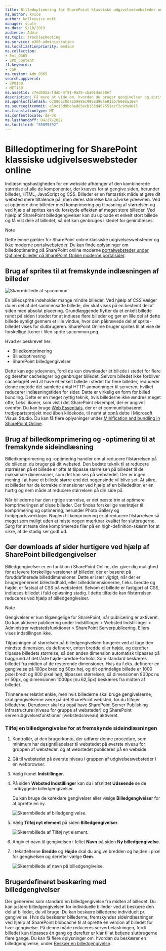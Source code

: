 ```yaml
---
title: Billedoptimering for SharePoint klassiske udgivelseswebsteder online
ms.author: kvice
author: kelleyvice-msft
manager: scotv
ms.date: 9/18/2019
audience: Admin
ms.topic: troubleshooting
ms.service: o365-administration
ms.localizationpriority: medium
ms.collection:
- Ent_O365
- SPO_Content
f1.keywords:
- CSH
ms.custom: Adm_O365
search.appverid:
- SPO160
- MET150
ms.assetid: c7edb02a-fdab-4f91-9a20-cba01dad28ef
description: Få mere at vide om, hvordan du bruger gengivelser og sprites til at forbedre billedydeevnen på dine SharePoint online klassiske udgivelseswebsteder.
ms.openlocfilehash: d309d2c0d725988ec9958d96ae812b760e8a16e4
ms.sourcegitcommit: e50c13d9be3ed05ecb156d497551acf2c9da9015
ms.translationtype: MT
ms.contentlocale: da-DK
ms.lasthandoff: 04/27/2022
ms.locfileid: "65095702"
---
```

# <a name="image-optimization-for-sharepoint-online-classic-publishing-sites"></a>Billedoptimering for SharePoint klassiske udgivelseswebsteder online

Indlæsningshastigheden for en webside afhænger af den kombinerede størrelse af alle de komponenter, der kræves for at gengive siden, herunder billeder, HTML, JavaScript og CSS. Billeder er en fantastisk måde at gøre dit websted mere tiltalende på, men deres størrelse kan påvirke ydeevnen. Ved at optimere dine billeder med komprimering og tilpasning af størrelsen og ved hjælp af sprites kan du forskyde effekten af meget store billeder. Ved hjælp af SharePoint billedgengivelser kan du uploade et enkelt stort billede og få vist dele af billedet, så det kan genbruges i stedet for genindlæses.

>[!NOTE]
>Dette emne gælder for SharePoint online klassiske udgivelseswebsteder og ikke moderne portalwebsteder. Du kan finde oplysninger om billedoptimering på SharePoint online moderne [portalwebsteder under Optimer billeder på SharePoint Online moderne portalsider](modern-image-optimization.md).
  
## <a name="using-sprites-to-speed-up-image-loading"></a>Brug af sprites til at fremskynde indlæsningen af billeder

![Skærmbillede af spcommon.](../media/cc5cdee1-8e54-4537-9a8a-8854f4ee849f.png)

En billedsprite indeholder mange mindre billeder. Ved hjælp af CSS vælger du en del af det sammensatte billede, der skal vises på en bestemt del af siden med absolut placering. Grundlæggende flytter du et enkelt billede rundt på siden i stedet for at indlæse flere billeder og gør en lille del af dette billede synligt gennem et lille vindue, hvor den påkrævede del af sprite-billedet vises for slutbrugeren. SharePoint Online bruger sprites til at vise de forskellige ikoner i filen sprite spcommon.png.

Hvad er beskrevet her:
- Billedkomprimering
- Billedoptimering
- SharePoint billedgengivelser
   
Dette kan øge ydeevnen, fordi du kun downloader ét billede i stedet for flere og derefter cachelagrer og genbruger billedet. Selvom billedet ikke forbliver cachelagret ved at have et enkelt billede i stedet for flere billeder, reducerer denne metode det samlede antal HTTP-anmodninger til serveren, hvilket reducerer indlæsningstiden for sider. Dette er virkelig en form for billed bundling. Dette er en meget nyttig teknik, hvis billederne ikke ændres meget ofte, f.eks. ikoner, som vist i det SharePoint eksempel, der er angivet ovenfor. Du kan bruge [Web Essentials](https://vswebessentials.com/), der er et communitybaseret tredjepartsprojekt med åben kildekode, til nemt at opnå dette i Microsoft Visual Studio. Du kan få flere oplysninger under [Minification and bundling in SharePoint Online](./minification-and-bundling-in-sharepoint-online.md).
  
## <a name="using-image-compression-and-optimization-to-speed-up-page-loading"></a>Brug af billedkomprimering og -optimering til at fremskynde sideindlæsning

Billedkomprimering og -optimering handler om at reducere filstørrelsen på de billeder, du bruger på dit websted. Den bedste teknik til at reducere størrelsen på et billede er ofte at tilpasse størrelsen på billedet til de maksimale dimensioner, som det kan ses på webstedet. Der er ingen mening i at have et billede større end det nogensinde vil blive set. At sikre, at billeder har de korrekte dimensioner ved hjælp af en billededitor, er en hurtig og nem måde at reducere størrelsen på din side på.
  
Når billederne har den rigtige størrelse, er det næste trin at optimere komprimeringen af disse billeder. Der findes forskellige værktøjer til komprimering og optimering, herunder Photo Gallery og tredjepartsværktøjer. Nøglen til komprimering er at reducere filstørrelsen så meget som muligt uden at miste nogen mærkbar kvalitet for slutbrugerne. Sørg for at teste dine komprimerede filer på en high-definition-skærm for at sikre, at de stadig ser godt ud.
  
## <a name="speed-up-page-downloads-by-using-sharepoint-image-renditions"></a>Gør downloads af sider hurtigere ved hjælp af SharePoint billedgengivelser

Billedgengivelser er en funktion i SharePoint Online, der giver dig mulighed for at levere forskellige versioner af billeder, der er baseret på foruddefinerede billeddimensioner. Dette er især vigtigt, når der er brugergenereret billedindhold, eller billeddimensionerne, f.eks. bredde og højde, er fastsat af CSS på webstedet. Selvom et billede er fastgjort af CSS, indlæses billedet i fuld opløsning stadig. I dette tilfælde kan filstørrelsen reduceres ved hjælp af billedgengivelser.
  
> [!NOTE]
> Gengivelser er kun tilgængelige for SharePoint, når publicering er aktiveret. Du kan aktivere publicering under Indstillinger \> Websted Indstillinger \> Administrer webstedsfunktioner \> SharePoint Serverpublicering. Ellers vises indstillingen ikke.
  
Tilpasningen af størrelsen på billedgengivelsen fungerer ved at tage den mindste dimension, du definerer, enten bredde eller højde, og derefter tilpasse billedets størrelse, så den anden dimension automatisk tilpasses på baggrund af det låste højde-bredde-forhold. Som standard beskæres billedet fra midten af de resterende dimensioner. Hvis du f.eks. definerer en gengivelse på 100px bred og 50px høj, og dit oprindelige billede er 1000 pixel bredt og 800 pixel højt, tilpasses størrelsen, så dimensionen 800px nu er 50px, og dimensionen 1000px (nu 62,5px) beskæres fra midten af billedet.
  
Trinnene er relativt enkle, men hvis billederne skal bruge gengivelserne, skal gengivelserne være på det SharePoint websted, før du tilføjer billederne. Derudover skal du også have SharePoint Server Publishing Infrastructure (niveau for gruppe af websteder) og SharePoint serverudgivelsesfunktioner (webstedsniveau) aktiveret.
  
### <a name="add-an-image-rendition-to-speed-up-page-loading"></a>Tilføj en billedgengivelse for at fremskynde sideindlæsningen
  
1. Kontrollér, at den brugerkonto, der udfører denne procedure, som minimum har designtilladelser til webstedet på øverste niveau for gruppen af websteder, og at webstedet publiceres på en webside.

2. Gå til webstedet på øverste niveau i gruppen af udgivelseswebsteder i en webbrowser.

3. Vælg ikonet **Indstillinger**.

4. På siden **Websted Indstillinger** kan du i afsnittet **Udseende** se de indbyggede billedgengivelser.

    Du kan bruge de køreklare gengivelser eller vælge **Billedgengivelser** for at oprette en ny.

    ![Skærmbillede af billedgengivelse.](../media/eaae0d53-657d-47ef-b687-65c5167eae4d.PNG)
  
5. Vælg **Tilføj nyt element** på siden **Billedgengivelser**.

    ![Skærmbillede af Tilføj nyt element.](../media/8cede22e-52bf-4d9d-99cb-162f2f6ce92b.PNG)
  
6. Angiv et navn til gengivelsen i feltet **Navn** på siden **Ny billedgengivelse**.

7. I tekstfelterne **Bredde** og **Højde** skal du angive bredden og højden i pixel for gengivelsen og derefter vælge **Gem**.

    ![Skærmbillede af navn på billedgengivelse.](../media/5a6119ed-c163-40df-a4db-ec629d15607d.PNG)
  
## <a name="custom-cropping-with-image-renditions"></a>Brugerdefineret beskæring med billedgengivelser

Der genereres som standard en billedgengivelse fra midten af billedet. Du kan justere billedgengivelsen for individuelle billeder ved at beskære den del af billedet, du vil bruge. Du kan beskære billederne individuelt pr. gengivelse. Hvis du beskærer billederne, fremskyndes sideindlæsningen ved hjælp af SharePoint blobcache til at oprette en version af billedet for hver gengivelse. På denne måde reduceres serverbelastningen, fordi billedet kun tilpasses én gang og derefter er klar til at betjene slutbrugerne flere gange. Du kan få flere oplysninger om, hvordan du beskærer en billedgengivelse, under [Beskær en billedgengivelse](/sharepoint/dev/general-development/sharepoint-design-manager-device-channels).
